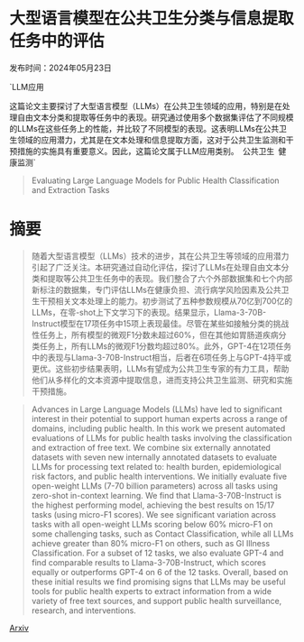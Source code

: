# 大型语言模型在公共卫生分类与信息提取任务中的评估

发布时间：2024年05月23日

`LLM应用

这篇论文主要探讨了大型语言模型（LLMs）在公共卫生领域的应用，特别是在处理自由文本分类和提取等任务中的表现。研究通过使用多个数据集评估了不同规模的LLMs在这些任务上的性能，并比较了不同模型的表现。这表明LLMs在公共卫生领域的应用潜力，尤其是在文本处理和信息提取方面，这对于公共卫生监测和干预措施的实施具有重要意义。因此，这篇论文属于LLM应用类别。` `公共卫生` `健康监测`

> Evaluating Large Language Models for Public Health Classification and Extraction Tasks

# 摘要

> 随着大型语言模型（LLMs）技术的进步，其在公共卫生等领域的应用潜力引起了广泛关注。本研究通过自动化评估，探讨了LLMs在处理自由文本分类和提取等公共卫生任务中的表现。我们整合了六个外部数据集和七个内部新标注的数据集，专门评估LLMs在健康负担、流行病学风险因素及公共卫生干预相关文本处理上的能力。初步测试了五种参数规模从70亿到700亿的LLMs，在零-shot上下文学习下的表现。结果显示，Llama-3-70B-Instruct模型在17项任务中15项上表现最佳。尽管在某些如接触分类的挑战性任务上，所有模型的微观F1分数未超过60%，但在其他如胃肠道疾病分类任务上，所有LLMs的微观F1分数均超过80%。此外，GPT-4在12项任务中的表现与Llama-3-70B-Instruct相当，后者在6项任务上与GPT-4持平或更优。这些初步结果表明，LLMs有望成为公共卫生专家的有力工具，帮助他们从多样化的文本资源中提取信息，进而支持公共卫生监测、研究和实施干预措施。

> Advances in Large Language Models (LLMs) have led to significant interest in their potential to support human experts across a range of domains, including public health. In this work we present automated evaluations of LLMs for public health tasks involving the classification and extraction of free text. We combine six externally annotated datasets with seven new internally annotated datasets to evaluate LLMs for processing text related to: health burden, epidemiological risk factors, and public health interventions. We initially evaluate five open-weight LLMs (7-70 billion parameters) across all tasks using zero-shot in-context learning. We find that Llama-3-70B-Instruct is the highest performing model, achieving the best results on 15/17 tasks (using micro-F1 scores). We see significant variation across tasks with all open-weight LLMs scoring below 60% micro-F1 on some challenging tasks, such as Contact Classification, while all LLMs achieve greater than 80% micro-F1 on others, such as GI Illness Classification. For a subset of 12 tasks, we also evaluate GPT-4 and find comparable results to Llama-3-70B-Instruct, which scores equally or outperforms GPT-4 on 6 of the 12 tasks. Overall, based on these initial results we find promising signs that LLMs may be useful tools for public health experts to extract information from a wide variety of free text sources, and support public health surveillance, research, and interventions.

[Arxiv](https://arxiv.org/abs/2405.14766)